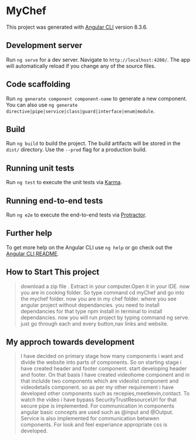 # MyChef

This project was generated with [Angular CLI](https://github.com/angular/angular-cli) version 8.3.6.

## Development server

Run `ng serve` for a dev server. Navigate to `http://localhost:4200/`. The app will automatically reload if you change any of the source files.

## Code scaffolding

Run `ng generate component component-name` to generate a new component. You can also use `ng generate directive|pipe|service|class|guard|interface|enum|module`.

## Build

Run `ng build` to build the project. The build artifacts will be stored in the `dist/` directory. Use the `--prod` flag for a production build.

## Running unit tests

Run `ng test` to execute the unit tests via [Karma](https://karma-runner.github.io).

## Running end-to-end tests

Run `ng e2e` to execute the end-to-end tests via [Protractor](http://www.protractortest.org/).

## Further help

To get more help on the Angular CLI use `ng help` or go check out the [Angular CLI README](https://github.com/angular/angular-cli/blob/master/README.md).



## How to Start This project

> download a zip file . Extract in your computer.Open it in your IDE.
> now you are in cooking folder. So type command cd myChef and go into the mychef folder.
> now you are in my chef folder. where you see angular project without dependancies.
> you need to install dependancies for that type npm install in terminal to install dependancies.
> now you will run project by typing command ng serve.
> just go through each and every button,nav links and website.


##  My approch towards development

> I have decided on primary stage how many components i want and divide the website into parts of components.
> So on starting stage i have created header and  footer component.
> start developing header and footer.
> On that basis I have created videohome component and in that inclulde two components 
  which are videolist component and videodetails component.
> so as per my other requirement i have developed other components such as recepies,meetkevin,contact.
> To  watch the video i have bypass SecurityTrustResourceUrl for that secure pipe is implemented.
> For communication in components angular basic concepts are used such as @input and @Output.
> Service is also implemented for communication betwwen components.
> For look and feel experiance appropriate css is developed.
